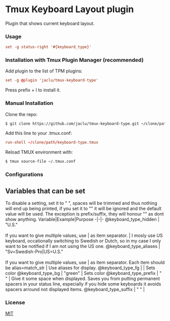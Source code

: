 
# Tmux Keyboard Layout plugin

Plugin that shows current keyboard layout.

### Usage

```tmux.conf
set -g status-right '#{keyboard_type}'
```

### Installation with Tmux Plugin Manager (recommended)

Add plugin to the list of TPM plugins:

```tmux.conf
set -g @plugin 'jaclu/tmux-keyboard-type'
```

Press prefix + I to install it.

### Manual Installation

Clone the repo:

```bash
$ git clone https://github.com/jaclu/tmux-keyboard-type.git ~/clone/path
```

Add this line to your .tmux.conf:

```tmux.conf
run-shell ~/clone/path/keyboard-type.tmux
```

Reload TMUX environment with:

```bash
$ tmux source-file ~/.tmux.conf
```

### Configurations

## Variables that can be set

To disable a setting, set it to " ", spaces will be trimmed and thus nothing will end up being printed, if you set it to "" it will be ignored and the default value will be used.
The exception is prefix/suffix, they will honour "" as dont show anything.
Variable|Example|Purpose
-|-|-
@keyboard_type_hidden | "U.S."<br><br> If you want to give multiple values, use \| as item separator. | I mosly use US keyboard, occationally switching to Swedish or Dutch, so in my case I only want to be notified if I am not using the US one.
@keyboard_type_aliases | "Sv=Swedish-Pro\|US=U.S."<br><br> If you want to give multiple values, use \| as item separator. Each item should be alias=match_str | Use aliases for display.
@keyboard_type_fg      |          | Sets color 
@keyboard_type_bg      | "green"  | Sets color
@keyboard_type_prefix  | " "      | Give it some space when displayed. Saves you from putting permanent spacers in your status line, especially if you hide some keyboards it avoids spacers arround not displayed items.
@keyboard_type_suffix  | " "      | 


### License

[MIT](LICENSE)
